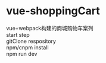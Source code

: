 # vue-shoppingCart
vue+webpack构建的商城购物车案列<br>
start step <br/>
gitClone respository <br/>
npm/cnpm install <br/>
npm run dev
